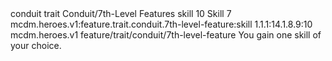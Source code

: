 <ability>
  <metadata>
    <class>conduit</class>
    <feature_type>trait</feature_type>
    <file_dpath>Conduit/7th-Level Features</file_dpath>
    <item_id>skill</item_id>
    <item_index>10</item_index>
    <item_name>Skill</item_name>
    <level>7</level>
    <scc>mcdm.heroes.v1:feature.trait.conduit.7th-level-feature:skill</scc>
    <scdc>1.1.1:14.1.8.9:10</scdc>
    <source>mcdm.heroes.v1</source>
    <type>feature/trait/conduit/7th-level-feature</type>
  </metadata>
  <effects>
    <effect type="mundane">You gain one skill of your choice.</effect>
  </effects>
</ability>
